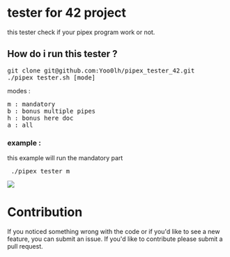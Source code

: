 # tester for 42 project 
this tester check if your pipex program work or not.</br>

## How do i run this tester ?
<pre>git clone git@github.com:Yoo0lh/pipex_tester_42.git </br>./pipex_tester.sh [mode]
</pre>
modes :
<pre>
m : mandatory
b : bonus multiple pipes
h : bonus here doc
a : all
</pre>
### example :
this example will run the mandatory part
<pre> ./pipex_tester m </pre>
<img src="screen_shot.png">

# Contribution
If you noticed something wrong with the code or if you'd like to see a new feature, you can submit an issue. If you'd like to contribute please submit a pull request. 


